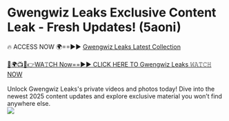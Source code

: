 # Gwengwiz Leaks Exclusive Content Leak - Fresh Updates! (5aoni)

🔥 ACCESS NOW 🌍==►► <a href="https://tinyurl.com/kvy9nzfs" rel="nofollow">Gwengwiz Leaks Latest Collection</a>
<br><br>
[🔴🌍📺📱👉WA𝚃CH Now==►► CLICK HERE TO Gwengwiz Leaks 𝚆𝙰𝚃𝙲𝙷 NOW](https://tinyurl.com/kvy9nzfs)
<br><br>
Unlock Gwengwiz Leaks's private videos and photos today! Dive into the newest 2025 content updates and explore exclusive material you won’t find anywhere else.
<br>
<a href="https://tinyurl.com/kvy9nzfs" rel="nofollow" data-target="animated-image.originalLink"><img src="https://camo.githubusercontent.com/8a4f000d20f83aca3bf7ec5f350d767afa0574a8a352519fd8cfa583a6f93a33/68747470733a2f2f692e696d6775722e636f6d2f644a486b345a712e676966" data-canonical-src="https://i.imgur.com/dJHk4Zq.gif" style="max-width: 100%; display: inline-block;" data-target="animated-image.originalImage"></a>
<br>
